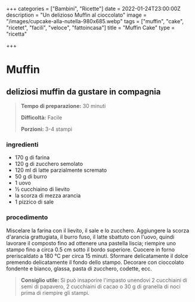 +++
categories = ["Bambini", "Ricette"]
date = 2022-01-24T23:00:00Z
description = "Un delizioso Muffin al cioccolato"
image = "/images/cupcake-alla-nutella-980x685.webp"
tags = ["muffin", "cake", "ricetet", "facili", "veloce", "fattoincasa"]
title = "Muffin Cake"
type = "ricetta"

+++

# Muffin

## deliziosi muffin da gustare in compagnia

> **Tempo di preparazione:** 30 minuti
>
> **Difficoltà:** Facile
>
> **Porzioni:** 3-4 stampi

### ingredienti

* 170 g di farina
* 120 g di zucchero semolato
* 120 ml di latte parzialmente scremato
* 50 g di burro
* 1 uovo
* ½ cucchiaino di lievito
* la scorza di mezza arancia
* 1 pizzico di sale

### procedimento

Miscelare la farina con il lievito, il sale e lo zucchero. Aggiungere la scorza d'arancia grattugiata, il burro fuso, il latte sbattuto con l'uovo, quindi lavorare il composto fino ad ottenere una pastella liscia; riempire uno stampo fino a circa 0.5 cm sotto il bordo superiore. Cuocere in forno preriscaldato a 180 °C per circa 15 minuti. Sformare delicatamente il dolce premendo delicatamente il fondo dello stampo. Decorare con cioccolato fondente e bianco, glassa, pasta di zucchero, codette, ecc.

> **Consiglio utile:** Si può insaporire l'impasto unendovi 2 cucchiaini di semi di papavero, 2 cucchiaini di cacao o 30 g di granella di noci prima di riempire gli stampi.